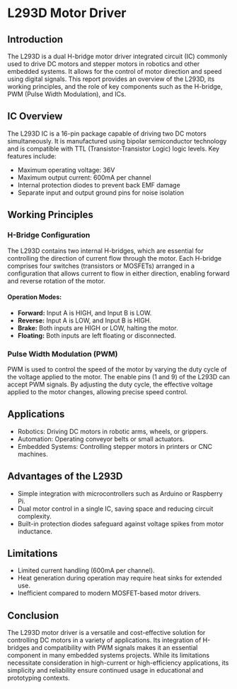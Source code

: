 # L293D Motor Driver

## Introduction
The L293D is a dual H-bridge motor driver integrated circuit (IC) commonly used to drive DC motors and stepper motors in robotics and other embedded systems. It allows for the control of motor direction and speed using digital signals. This report provides an overview of the L293D, its working principles, and the role of key components such as the H-bridge, PWM (Pulse Width Modulation), and ICs.

## IC Overview
The L293D IC is a 16-pin package capable of driving two DC motors simultaneously. It is manufactured using bipolar semiconductor technology and is compatible with TTL (Transistor-Transistor Logic) logic levels. Key features include:
- Maximum operating voltage: 36V
- Maximum output current: 600mA per channel
- Internal protection diodes to prevent back EMF damage
- Separate input and output ground pins for noise isolation

## Working Principles

### H-Bridge Configuration
The L293D contains two internal H-bridges, which are essential for controlling the direction of current flow through the motor. Each H-bridge comprises four switches (transistors or MOSFETs) arranged in a configuration that allows current to flow in either direction, enabling forward and reverse rotation of the motor.

#### Operation Modes:
- **Forward:** Input A is HIGH, and Input B is LOW.
- **Reverse:** Input A is LOW, and Input B is HIGH.
- **Brake:** Both inputs are HIGH or LOW, halting the motor.
- **Floating:** Both inputs are left floating or disconnected.

### Pulse Width Modulation (PWM)
PWM is used to control the speed of the motor by varying the duty cycle of the voltage applied to the motor. The enable pins (1 and 9) of the L293D can accept PWM signals. By adjusting the duty cycle, the effective voltage applied to the motor changes, allowing precise speed control.

## Applications
- Robotics: Driving DC motors in robotic arms, wheels, or grippers.
- Automation: Operating conveyor belts or small actuators.
- Embedded Systems: Controlling stepper motors in printers or CNC machines.

## Advantages of the L293D
- Simple integration with microcontrollers such as Arduino or Raspberry Pi.
- Dual motor control in a single IC, saving space and reducing circuit complexity.
- Built-in protection diodes safeguard against voltage spikes from motor inductance.

## Limitations
- Limited current handling (600mA per channel).
- Heat generation during operation may require heat sinks for extended use.
- Inefficient compared to modern MOSFET-based motor drivers.

## Conclusion
The L293D motor driver is a versatile and cost-effective solution for controlling DC motors in a variety of applications. Its integration of H-bridges and compatibility with PWM signals makes it an essential component in many embedded systems projects. While its limitations necessitate consideration in high-current or high-efficiency applications, its simplicity and reliability ensure continued usage in educational and prototyping contexts.
